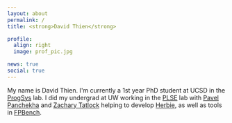 ```yaml
---
layout: about
permalink: /
title: <strong>David Thien</strong>

profile:
  align: right
  image: prof_pic.jpg

news: true
social: true
---
```


My name is David Thien. I'm currently a 1st year PhD student at UCSD in the [ProgSys](https://cseweb.ucsd.edu/groups/progsys/) lab. I did my undergrad at UW working in the [PLSE](http://uwplse.org/) lab with [Pavel Panchekha](https://pavpanchekha.com/) and [Zachary Tatlock](https://homes.cs.washington.edu/~ztatlock/) helping to develop [Herbie](http://herbie.uwplse.org/), as well as tools in [FPBench](http://fpbench.org/).
